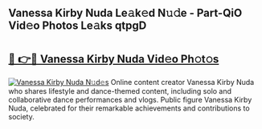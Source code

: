 ## Vanessa Kirby Nuda Le𝚊k𝚎d N𝚞𝚍e - Part-QiO Vid𝚎o Photos Le𝚊ks qtpgD

# <h2><a href="http://fbbmme.evod.top/?m=Vanessa+Kirby+Nuda">🔗 👉🔴 Vanessa Kirby Nuda Vid𝚎o Ph𝚘t𝚘s</a></h2>

[![Vanessa Kirby Nuda N𝚞d𝚎s](https://i.imgur.com/8V9OHl7.gif)](http://fbbmme.evod.top/?m=Vanessa+Kirby+Nuda)
Online content creator Vanessa Kirby Nuda who shares lifestyle and dance-themed content, including solo and collaborative dance performances and vlogs. Public figure Vanessa Kirby Nuda, celebrated for their remarkable achievements and contributions to society. 
